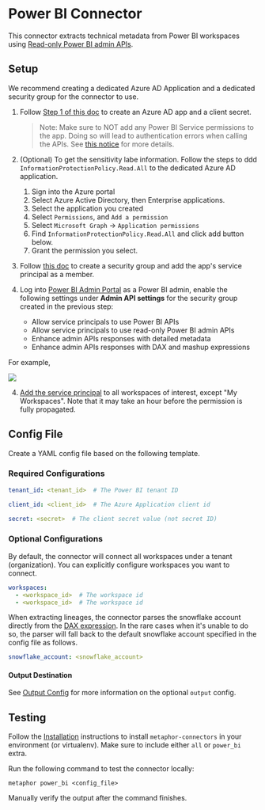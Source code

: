 # Power BI Connector

This connector extracts technical metadata from Power BI workspaces using [Read-only Power BI admin APIs](https://docs.microsoft.com/en-us/power-bi/enterprise/read-only-apis-service-principal-authentication).

## Setup

We recommend creating a dedicated Azure AD Application and a dedicated security group for the connector to use.

1. Follow [Step 1 of this doc](https://docs.microsoft.com/en-us/power-bi/developer/embedded/embed-service-principal#step-1---create-an-azure-ad-app) to create an Azure AD app and a client secret.

    > Note: Make sure to NOT add any Power BI Service permissions to the app. Doing so will lead to authentication errors when calling the APIs. See [this notice](https://docs.microsoft.com/en-us/power-bi/enterprise/read-only-apis-service-principal-authentication#:~:text=Make%20sure%20there%20are%20no%20Power%20BI%20admin%2Dconsent%2Drequired%20permissions%20set%20on%20this%20application.%20For%20more%20information%2C%20see%20Managing%20consent%20to%20applications%20and%20evaluating%20consent%20requests.) for more details.

2. (Optional) To get the sensitivity labe information. Follow the steps to ddd `InformationProtectionPolicy.Read.All` to the dedicated Azure AD application.
    1. Sign into the Azure portal
    2. Select Azure Active Directory, then Enterprise applications.
    3. Select the application you created
    4. Select `Permissions`, and `Add a permission`
    5. Select `Microsoft Graph` -> `Application permissions`
    6. Find `InformationProtectionPolicy.Read.All` and click add button below.
    7. Grant the permission you select.

3. Follow [this doc](https://docs.microsoft.com/en-us/azure/active-directory/fundamentals/active-directory-groups-create-azure-portal#create-a-basic-group-and-add-members) to create a security group and add the app's service principal as a member.

4. Log into [Power BI Admin Portal](https://app.powerbi.com/admin-portal/tenantSettings) as a Power BI admin, enable the following settings under **Admin API settings** for the security group created in the previous step:
    - Allow service principals to use Power BI APIs
    - Allow service principals to use read-only Power BI admin APIs
    - Enhance admin APIs responses with detailed metadata
    - Enhance admin APIs responses with DAX and mashup expressions

For example,

![](https://docs.microsoft.com/en-us/power-bi/enterprise/media/read-only-apis-service-principal-auth/allow-service-principals-tenant-setting.png)

4. [Add the service principal](https://docs.microsoft.com/en-us/power-bi/developer/embedded/embed-service-principal#step-4---add-the-service-principal-to-your-workspace) to all workspaces of interest, except "My Workspaces". Note that it may take an hour before the permission is fully propagated.

## Config File

Create a YAML config file based on the following template.

### Required Configurations

```yaml
tenant_id: <tenant_id>  # The Power BI tenant ID

client_id: <client_id>  # The Azure Application client id

secret: <secret>  # The client secret value (not secret ID)
```

### Optional Configurations

By default, the connector will connect all workspaces under a tenant (organization). You can explicitly configure workspaces you want to connect.

```yaml
workspaces:
  - <workspace_id>  # The workspace id
  - <workspace_id>  # The workspace id
```

When extracting lineages, the connector parses the snowflake account directly from the [DAX expression](https://learn.microsoft.com/en-us/dax/). In the rare cases when it's unable to do so, the parser will fall back to the default snowflake account specified in the config file as follows.

```yaml
snowflake_account: <snowflake_account>
```

#### Output Destination

See [Output Config](../common/docs/output.md) for more information on the optional `output` config.

## Testing

Follow the [Installation](../../README.md) instructions to install `metaphor-connectors` in your environment (or virtualenv). Make sure to include either `all` or `power_bi` extra.

Run the following command to test the connector locally:

```shell
metaphor power_bi <config_file>
```

Manually verify the output after the command finishes.
